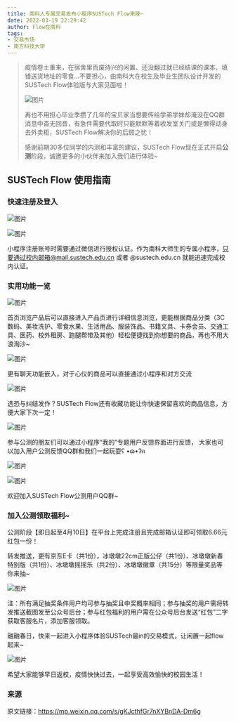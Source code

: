 ```yaml
---
title: 南科人专属交易发布小程序SUSTech Flow来辣~
date: 2022-03-19 22:29:42
author: Flow在南科
tags:
- 交易市场
- 南方科技大学
---
```


> 疫情卷土重来，在宿舍里百废待兴的闲置、还没翻过就已经结课的课本、填错送货地址的零食…不要担心，由南科大在校生及毕业生团队设计开发的SUSTech Flow体验版与大家见面啦！
> 
> ![图片](/post-img/online-market/640.png)
> 
> 再也不用担心毕业季攒了几年的宝贝家当想要传给学弟学妹却淹没在QQ群消息中杳无回音，有急件需要代取时只能默默等着收发室关门或是懒得动身去外卖柜，SUSTech Flow解决你的后顾之忧！
> 
> 感谢前期30多位同学的内测和丰富的建议，SUSTech Flow现在正式开启**公测**阶段，诚邀更多的小伙伴来加入我们进行体验~


## SUSTech Flow 使用指南



### 快速注册及登入



![图片](/post-img/online-market/640.jpeg)

![图片](/post-img/online-market/640-20220320101056692.jpeg)

小程序注册账号时需要通过微信进行授权认证。作为南科大师生的专属小程序，只要通过校内邮箱@mail.sustech.edu.cn 或者 @sustech.edu.cn 就能迅速完成校内认证。



### 实用功能一览

![图片](/post-img/online-market/640-20220320101056681.png)

首页浏览产品后可以直接进入产品页进行详细信息浏览，更能根据商品分类（3C数码、美妆洗护、零食水果、生活用品、服装饰品、书籍文具、卡券会员、交通工具、医药、校外租房、跑腿帮带及其他）轻松便捷找到你想要的商品，再也不用大浪淘沙~

![图片](/post-img/online-market/640-20220320101056727.png)

更有聊天功能嵌入，对于心仪的商品可以直接通过小程序和对方交流

![图片](/post-img/online-market/640-20220320101056675.jpeg)

选恐与纠结发作？SUSTech Flow还有收藏功能让你快速保留喜欢的商品信息，方便大家下次一定！

![图片](/post-img/online-market/640-20220320101056698.png)

参与公测的朋友们可以通过小程序“我的”专题用户反馈界面进行反馈， 大家也可以加入用户公测反馈QQ群和我们一起玩耍ʕ •ɷ•ʔฅ 

![图片](/post-img/online-market/640-20220320101056663.jpeg)

![图片](/post-img/online-market/data:image/gif;base64,iVBORw0KGgoAAAANSUhEUgAAAAEAAAABCAYAAAAfFcSJAAAADUlEQVQImWNgYGBgAAAABQABh6FO1AAAAABJRU5ErkJggg==)

欢迎加入SUSTech Flow公测用户QQ群~


### 加入公测领取福利~


公测阶段【即日起至4月10日】在平台上完成注册且完成邮箱认证即可领取6.66元红包一份！

转发推送，更有京东E卡（共1份），冰墩墩22cm正版公仔（共1份）、冰墩墩新春特别版（共1份）、冰墩墩摇摇乐（共2份）、冰墩墩徽章（共15分）等限量奖品等你来抽~

![图片](/post-img/online-market/640-20220320101056676.jpeg)

注：所有满足抽奖条件用户均可参与抽奖且中奖概率相同；参与抽奖的用户需将转发推送截图发至公众号后台；参与红包福利的用户需在公众号后台发送“红包”二字获取客服名片，添加客服领取。


融融春日，快来一起进入小程序体验SUSTech最in的交易模式，让闲置一起flow起来~

![图片](/post-img/online-market/640-20220320101056683.jpeg)


希望大家能够早日返校，疫情快快过去，一起享受高效愉快的校园生活！

### 来源

原文链接：<https://mp.weixin.qq.com/s/gKJcthfGr7nXYBnDA-Dm6g>
